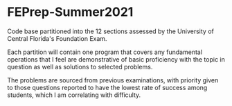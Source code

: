 # FEPrep-Summer2021

Code base partitioned into the 12 sections assessed by the University of Central Florida's Foundation Exam.

Each partition will contain one program that covers any fundamental operations that I feel are demonstrative 
of basic proficiency with the topic in question as well as solutions to selected problems.

The problems are sourced from previous examinations, with priority given to those questions reported to 
have the lowest rate of success among students, which I am correlating with difficulty.

